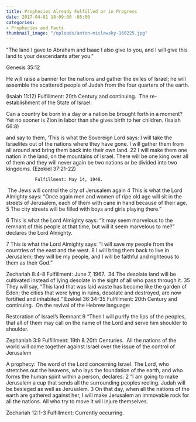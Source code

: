 ```yaml
---
title: Prophecies Already Fulfilled or in Progress
date: 2017-04-01 18:09:00 -05:00
categories:
- Prophecies and Facts
thumbnail_image: "/uploads/anton-mislawsky-160225.jpg"
---
```


"The land I gave to Abraham and Isaac I also give to you, and I will give this land to your descendants after you."

Genesis 35:12

He will raise a banner for the nations
    and gather the exiles of Israel;
he will assemble the scattered people of Judah
    from the four quarters of the earth.

(Isaiah 11:12) Fulfillment: 20th Century and continuing.
​
The re-establishment of the State of Israel:

Can a country be born in a day
    or a nation be brought forth in a moment?
Yet no sooner is Zion in labor
    than she gives birth to her children.
(Isaiah 66:8)

 and say to them, ‘This is what the Sovereign Lord says: I will take the Israelites out of the nations where they have gone. I will gather them from all around and bring them back into their own land. 22 I will make them one nation in the land, on the mountains of Israel. There will be one king over all of them and they will never again be two nations or be divided into two kingdoms. (Ezekiel 37:21-22)

               Fulfillment: May 14, 1948.
​
The Jews will control the city of Jerusalem again
4 This is what the Lord Almighty says: “Once again men and women of ripe old age will sit in the streets of Jerusalem, each of them with cane in hand because of their age. 5 The city streets will be filled with boys and girls playing there.”

6 This is what the Lord Almighty says: “It may seem marvelous to the remnant of this people at that time, but will it seem marvelous to me?” declares the Lord Almighty.

7 This is what the Lord Almighty says: “I will save my people from the countries of the east and the west. 8 I will bring them back to live in Jerusalem; they will be my people, and I will be faithful and righteous to them as their God.”

Zechariah 8:4-8
               Fulfillment: June 7, 1967.
​
34 The desolate land will be cultivated instead of lying desolate in the sight of all who pass through it. 35 They will say, “This land that was laid waste has become like the garden of Eden; the cities that were lying in ruins, desolate and destroyed, are now fortified and inhabited.”
Ezekiel 36:34-35
               Fulfillment: 20th Century and continuing.
​
On the revival of the Hebrew language:


Restoration of Israel’s Remnant
9 “Then I will purify the lips of the peoples,
    that all of them may call on the name of the Lord
    and serve him shoulder to shoulder.

Zephaniah 3:9
               Fulfillment: 19th & 20th Centuries.
​
All the nations of the world will come together against Israel over the issue of the control of Jerusalem 


A prophecy: The word of the Lord concerning Israel.
The Lord, who stretches out the heavens, who lays the foundation of the earth, and who forms the human spirit within a person, declares: 2 “I am going to make Jerusalem a cup that sends all the surrounding peoples reeling. Judah will be besieged as well as Jerusalem. 3 On that day, when all the nations of the earth are gathered against her, I will make Jerusalem an immovable rock for all the nations. All who try to move it will injure themselves.

Zechariah 12:1-3
               Fulfillment: Currently occurring.
